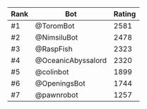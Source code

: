 Rank|Bot|Rating
---|---|---
#1|@ToromBot|2581
#2|@NimsiluBot|2478
#3|@RaspFish|2323
#4|@OceanicAbyssalord|2320
#5|@colinbot|1899
#6|@OpeningsBot|1744
#7|@pawnrobot|1257
